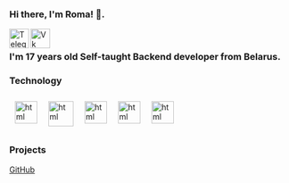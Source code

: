 ### Hi there, I'm Roma! 👋. 

<a href="https://t.me/ohmaydev">
  <img align="left" alt="Telegram" width="35px" src="https://cdn.jsdelivr.net/npm/simple-icons@v3/icons/telegram.svg" />
</a>
<a href="https://vk.com/tokia_flex">
  <img align="left" alt="Vk" width="35px" src="https://cdn.jsdelivr.net/npm/simple-icons@v3/icons/vk.svg" />
</a>
<br/>

### I'm 17 years old Self-taught Backend developer from Belarus.

### Technology
<img src="https://image.flaticon.com/icons/svg/1822/1822899.svg" width="40px" alt="html" style="vertical-align:top; margin:10px"><img src="https://cdn.icon-icons.com/icons2/2107/PNG/512/file_type_django_icon_130645.png" width="45px" alt="html" style="vertical-align:top; margin:10px"><img src="https://image.flaticon.com/icons/svg/888/888909.svg" width="40px" alt="html" style="vertical-align:top; margin:10px"><img src="https://image.flaticon.com/icons/svg/888/888897.svg" width="40px" alt="html" style="vertical-align:top; margin:10px"><img src="https://image.flaticon.com/icons/svg/541/541509.svg" width="40px" alt="html" style="vertical-align:top; margin:10px"> 

### Projects
[GitHub](https://github.com/Bloodielie?tab=repositories)
<!--
**Bloodielie/Bloodielie** is a ✨ _special_ ✨ repository because its `README.md` (this file) appears on your GitHub profile.

Here are some ideas to get you started:

- 🔭 I’m currently working on ...
- 🌱 I’m currently learning ...
- 👯 I’m looking to collaborate on ...
- 🤔 I’m looking for help with ...
- 💬 Ask me about ...
- 📫 How to reach me: ...
- 😄 Pronouns: ...
- ⚡ Fun fact: ...
-->
